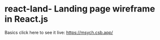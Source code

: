 # react-land- Landing page wireframe in React.js 
Basics 
click here to see it live: https://msych.csb.app/
